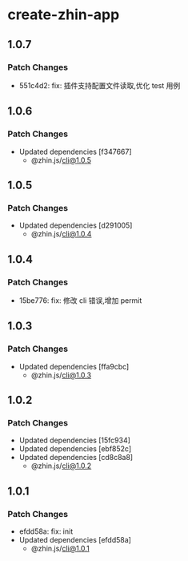 # create-zhin-app

## 1.0.7

### Patch Changes

- 551c4d2: fix: 插件支持配置文件读取,优化 test 用例

## 1.0.6

### Patch Changes

- Updated dependencies [f347667]
  - @zhin.js/cli@1.0.5

## 1.0.5

### Patch Changes

- Updated dependencies [d291005]
  - @zhin.js/cli@1.0.4

## 1.0.4

### Patch Changes

- 15be776: fix: 修改 cli 错误,增加 permit

## 1.0.3

### Patch Changes

- Updated dependencies [ffa9cbc]
  - @zhin.js/cli@1.0.3

## 1.0.2

### Patch Changes

- Updated dependencies [15fc934]
- Updated dependencies [ebf852c]
- Updated dependencies [cd8c8a8]
  - @zhin.js/cli@1.0.2

## 1.0.1

### Patch Changes

- efdd58a: fix: init
- Updated dependencies [efdd58a]
  - @zhin.js/cli@1.0.1
